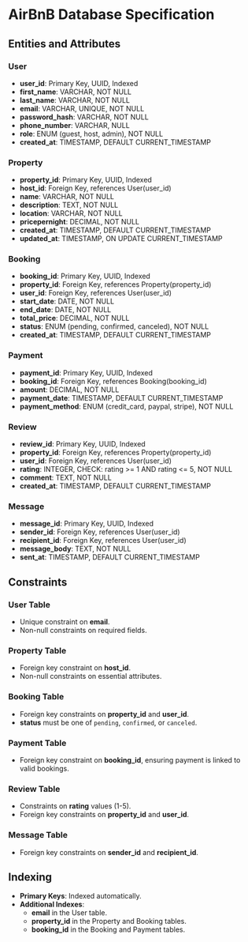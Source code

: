 # AirBnB Database Specification

## Entities and Attributes

### User

- **user_id**: Primary Key, UUID, Indexed
- **first_name**: VARCHAR, NOT NULL
- **last_name**: VARCHAR, NOT NULL
- **email**: VARCHAR, UNIQUE, NOT NULL
- **password_hash**: VARCHAR, NOT NULL
- **phone_number**: VARCHAR, NULL
- **role**: ENUM (guest, host, admin), NOT NULL
- **created_at**: TIMESTAMP, DEFAULT CURRENT_TIMESTAMP

### Property

- **property_id**: Primary Key, UUID, Indexed
- **host_id**: Foreign Key, references User(user_id)
- **name**: VARCHAR, NOT NULL
- **description**: TEXT, NOT NULL
- **location**: VARCHAR, NOT NULL
- **pricepernight**: DECIMAL, NOT NULL
- **created_at**: TIMESTAMP, DEFAULT CURRENT_TIMESTAMP
- **updated_at**: TIMESTAMP, ON UPDATE CURRENT_TIMESTAMP

### Booking

- **booking_id**: Primary Key, UUID, Indexed
- **property_id**: Foreign Key, references Property(property_id)
- **user_id**: Foreign Key, references User(user_id)
- **start_date**: DATE, NOT NULL
- **end_date**: DATE, NOT NULL
- **total_price**: DECIMAL, NOT NULL
- **status**: ENUM (pending, confirmed, canceled), NOT NULL
- **created_at**: TIMESTAMP, DEFAULT CURRENT_TIMESTAMP

### Payment

- **payment_id**: Primary Key, UUID, Indexed
- **booking_id**: Foreign Key, references Booking(booking_id)
- **amount**: DECIMAL, NOT NULL
- **payment_date**: TIMESTAMP, DEFAULT CURRENT_TIMESTAMP
- **payment_method**: ENUM (credit_card, paypal, stripe), NOT NULL

### Review

- **review_id**: Primary Key, UUID, Indexed
- **property_id**: Foreign Key, references Property(property_id)
- **user_id**: Foreign Key, references User(user_id)
- **rating**: INTEGER, CHECK: rating >= 1 AND rating <= 5, NOT NULL
- **comment**: TEXT, NOT NULL
- **created_at**: TIMESTAMP, DEFAULT CURRENT_TIMESTAMP

### Message

- **message_id**: Primary Key, UUID, Indexed
- **sender_id**: Foreign Key, references User(user_id)
- **recipient_id**: Foreign Key, references User(user_id)
- **message_body**: TEXT, NOT NULL
- **sent_at**: TIMESTAMP, DEFAULT CURRENT_TIMESTAMP

## Constraints

### User Table

- Unique constraint on **email**.
- Non-null constraints on required fields.

### Property Table

- Foreign key constraint on **host_id**.
- Non-null constraints on essential attributes.

### Booking Table

- Foreign key constraints on **property_id** and **user_id**.
- **status** must be one of `pending`, `confirmed`, or `canceled`.

### Payment Table

- Foreign key constraint on **booking_id**, ensuring payment is linked to valid bookings.

### Review Table

- Constraints on **rating** values (1-5).
- Foreign key constraints on **property_id** and **user_id**.

### Message Table

- Foreign key constraints on **sender_id** and **recipient_id**.

## Indexing

- **Primary Keys**: Indexed automatically.
- **Additional Indexes**:
  - **email** in the User table.
  - **property_id** in the Property and Booking tables.
  - **booking_id** in the Booking and Payment tables.
